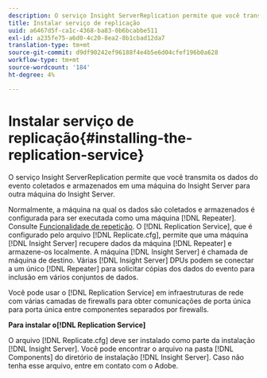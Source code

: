 ```yaml
---
description: O serviço Insight ServerReplication permite que você transmita os dados do evento coletados e armazenados em uma máquina do Insight Server para outra máquina do Insight Server.
title: Instalar serviço de replicação
uuid: a6467d5f-ca1c-4368-ba83-0b6bcabbe511
exl-id: a235fe75-a6d0-4c20-8ea2-8b1cbad12da7
translation-type: tm+mt
source-git-commit: d9df90242ef96188f4e4b5e6d04cfef196b0a628
workflow-type: tm+mt
source-wordcount: '184'
ht-degree: 4%

---
```


# Instalar serviço de replicação{#installing-the-replication-service}

O serviço Insight ServerReplication permite que você transmita os dados do evento coletados e armazenados em uma máquina do Insight Server para outra máquina do Insight Server.

Normalmente, a máquina na qual os dados são coletados e armazenados é configurada para ser executada como uma máquina [!DNL Repeater]. Consulte [Funcionalidade de repetição](../../../home/c-inst-svr/c-rptr-fntly/c-rptr-fntly.md). O [!DNL Replication Service], que é configurado pelo arquivo [!DNL Replicate.cfg], permite que uma máquina [!DNL Insight Server] recupere dados da máquina [!DNL Repeater] e armazene-os localmente. A máquina [!DNL Insight Server] é chamada de máquina de destino. Várias [!DNL Insight Server] DPUs podem se conectar a um único [!DNL Repeater] para solicitar cópias dos dados do evento para inclusão em vários conjuntos de dados.

Você pode usar o [!DNL Replication Service] em infraestruturas de rede com várias camadas de firewalls para obter comunicações de porta única para porta única entre componentes separados por firewalls.

**Para instalar o[!DNL Replication Service]**

O arquivo [!DNL Replicate.cfg] deve ser instalado como parte da instalação [!DNL Insight Server]. Você pode encontrar o arquivo na pasta [!DNL Components] do diretório de instalação [!DNL Insight Server]. Caso não tenha esse arquivo, entre em contato com o Adobe.
